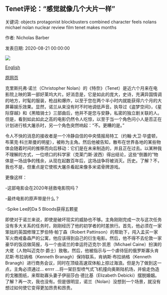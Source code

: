 ## Tenet评论：“感觉就像几个大片一样”

关键词: objects protagonist blockbusters combined character feels nolans michael nolan nuclear review film tenet makes months

作者: Nicholas Barber

发表日期: 2020-08-21 00:00:00

![](https://ychef.files.bbci.co.uk/live/624x351/p08p83qn.jpg)

[English](Tenet%20review%3A%20%E2%80%98It%20feels%20like%20several%20blockbusters%20combined%E2%80%99.md)

[原网页](https://www.bbc.com/culture/article/20200821-tenet-film-review-christopher-nolan)

克里斯托弗·诺兰（Christopher Nolan）的《特奈》（Tenet）是近六个月来在电影院上映的第一部好莱坞大片。好消息是，它是如此的庞大，史诗，充满异国情调的地方，时髦的服装，枪战和爆炸，以至于您在两个半小时内就能获得六个月的大屏幕娱乐效果。显然，诺兰从来没有时不时地调低声音。执导过《盗梦空间》，《星际穿越》和《黑暗骑士》三部曲后，他并不是您与安静，私密的独立剧关联的人。但是，看到如此如此之高的电影仍然令人吃惊，以至于当一个角色问小人是否正在计划进行核大屠杀时，另一个角色突然响起：“不。更糟的是。”

令人不快的消息的接收者是一个冷静自信的中央情报局特工（约翰·大卫·华盛顿，布莱克·科兰斯曼的明星），被称为主角。然后他被告知，散布在世界各地的某些物体会随着时间的推移而向后移动：它们是在未来制造的，并且正在过去。以某种我不理解的方式，一位喷口的科学家（克莱门斯·波西）得出结论，这些“倒置的”物体是一场战争的残余，从现在起数百年后，这场战争将被消灭。历史。了解？不，我也不是，但重点是它使核大屠杀看起来像多米诺骨牌游戏。

更像这样：

-这部电影会在2020年拯救电影院吗？

-最终电影的原声带是什么？

-Spike Lee的Da 5 Bloods获得五颗星

即使对于诺兰来说，即使是破坏现实的威胁也不够。主角刚刚完成一次与这次任务没有多大关系的任务时，刚刚经历了他的初学者的时差旅行。首先，他必须在一家笨拙的英国修理工罗伯特·帕丁森（Robert Pattinson）的帮助下，闯入孟买一家军火商戒备森严的公寓，他应该得到自己的衍生电影。然后，他不得不去伦敦一家豪华的饭店做简报，与一个由诺兰的幸运符迈克尔·凯恩（Michael Caine）扮演的大佬（人物叫迈克尔·爵士）致敬。然后，他被指示与一个虐待狂的俄罗斯寡头肯尼斯·布拉纳格（Kenneth Branagh）保持联系，肯纳斯·布拉纳格（Kenneth Branagh）进行商务会议，同时在顶级高速双体船上掠过海浪。但是为了做到这一点，主角必须通过... errrr ...将一架巨型喷气式飞机撞向奥斯陆机场，并偷走伪造的戈雅图纸，来帮助寡头妻子伊丽莎白·德比基（Elizabeth Debicki）摆脱婚姻。了解？再一次，我也没有。但是很明显，诺兰（Nolan）没想到一个场景，就没有想过如何使它变得更加昂贵和昂贵。